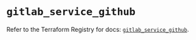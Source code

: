 # `gitlab_service_github`

Refer to the Terraform Registry for docs: [`gitlab_service_github`](https://registry.terraform.io/providers/gitlabhq/gitlab/17.5.0/docs/resources/service_github).
